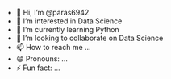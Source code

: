 - 👋 Hi, I’m @paras6942
- 👀 I’m interested in Data Science
- 🌱 I’m currently learning Python
- 💞️ I’m looking to collaborate on Data Science
- 📫 How to reach me ...
- 😄 Pronouns: ...
- ⚡ Fun fact: ...

<!---
paras6942/paras6942 is a ✨ special ✨ repository because its `README.md` (this file) appears on your GitHub profile.
You can click the Preview link to take a look at your changes.
--->

